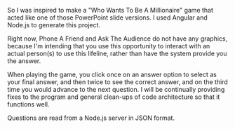 So I was inspired to make a "Who Wants To Be A Millionaire" game that acted like one of those PowerPoint slide versions. I used Angular and Node.js to generate this project. 

Right now, Phone A Friend and Ask The Audience do not have any graphics, because I'm intending that you use this opportunity to interact with an actual person(s) to use this lifeline, rather than have the system provide you the answer.

When playing the game, you click once on an answer option to select as your final answer, and then twice to see the correct answer, and on the third time you would advance to the next question. I will be continually providing fixes to the program and general clean-ups of code architecture so that it functions well.

Questions are read from a Node.js server in JSON format.